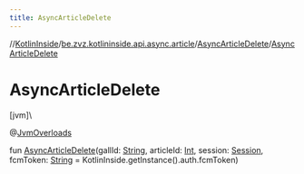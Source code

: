 ```yaml
---
title: AsyncArticleDelete
---
```

//[KotlinInside](../../../index.html)/[be.zvz.kotlininside.api.async.article](../index.html)/[AsyncArticleDelete](index.html)/[AsyncArticleDelete](-async-article-delete.html)



# AsyncArticleDelete



[jvm]\




@[JvmOverloads](https://kotlinlang.org/api/latest/jvm/stdlib/kotlin.jvm/-jvm-overloads/index.html)



fun [AsyncArticleDelete](-async-article-delete.html)(gallId: [String](https://kotlinlang.org/api/latest/jvm/stdlib/kotlin/-string/index.html), articleId: [Int](https://kotlinlang.org/api/latest/jvm/stdlib/kotlin/-int/index.html), session: [Session](../../be.zvz.kotlininside.session/-session/index.html), fcmToken: [String](https://kotlinlang.org/api/latest/jvm/stdlib/kotlin/-string/index.html) = KotlinInside.getInstance().auth.fcmToken)




